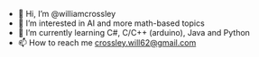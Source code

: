- 👋 Hi, I’m @williamcrossley
- 👀 I’m interested in AI and more math-based topics
- 🌱 I’m currently learning C#, C/C++ (arduino), Java and Python
- 📫 How to reach me crossley.will62@gmail.com

<!---
williamcrossley/williamcrossley is a ✨ special ✨ repository because its `README.md` (this file) appears on your GitHub profile.
You can click the Preview link to take a look at your changes.
--->
